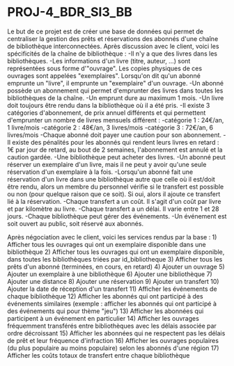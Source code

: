 # PROJ-4_BDR_SI3_BB

Le but de ce projet est de créer une base de données qui permet de centraliser la gestion des prêts et réservations des abonnés d'une chaîne de bibliothèque interconnectées. 
Après discussion avec le client, voici les spécificités de la chaîne de bibliothèque :
	-Il n'y a que des livres dans les bibliothèques.
	-Les informations d'un livre (titre, auteur, …) sont représentées sous forme d'"ouvrage". Les copies physiques de ces ouvrages sont appelées "exemplaires". Lorsqu'on dit qu'un abonné emprunte un "livre", il emprunte un "exemplaire" d'un ouvrage.
 	-Un abonné possède un abonnement qui permet d'emprunter des livres dans toutes les bibliothèques de la chaîne.
	-Un emprunt dure au maximum 1 mois.
	-Un livre doit toujours être rendu dans la bibliothèque où il a été pris.
	-Il existe 3 catégories d'abonnement, de prix annuel différents et qui permettent d'emprunter un nombre de livres mensuels différent :
		-catégorie 1 : 24€/an, 1 livre/mois
		-catégorie 2 : 48€/an, 3 livres/mois
		-catégorie 3 : 72€/an, 6 livres/mois
	-Chaque abonné doit payer une caution pour son abonnement.
	-Il existe des pénalités pour les abonnés qui rendent leurs livres en retard : 1€ par jour de retard, au bout de 2 semaines, l'abonnement est annulé et la caution gardée.
	-Une bibliothèque peut acheter des livres.
	-Un abonné peut réserver un exemplaire d'un livre, mais il ne peut y avoir qu'une seule réservation d'un exemplaire à la fois.
	-Lorsqu'un abonné fait une réservation d'un livre dans une bibliothèque autre que celle où il est/doit être rendu, alors un membre du personnel vérifie si le transfert est possible ou non (pour quelque raison que ce soit). Si oui, alors il ajoute ce transfert lié à la réservation.
	-Chaque transfert a un coût. Il s'agit d'un coût par livre et par kilomètre au livre.
	-Chaque transfert a un délai. Il varie entre 1 et 28 jours.
	-Chaque bibliothèque peut gérer des événements. 
	-Un événement est soit ouvert au public, soit réservé aux abonnés.

Après négociation avec le client, voici les services rendus par la base : 
	1) Afficher tous les ouvrages qui ont un exemplaire disponible dans une bibliothèque
	2) Afficher tous les ouvrages qui ont un exemplaire disponible, dans toutes les bibliothèques triées par id_bibliotheque
	3) Afficher tous les prêts d'un abonné (terminées, en cours, en retard)
  4) Ajouter un ouvrage
  5) Ajouter un exemplaire à une bibliothèque
	6) Ajouter une bibliothèque
  7) Ajouter une distance
	8) Ajouter une réservation
	9) Ajouter un transfert
	10) Ajouter la date de réception d'un transfert
	11) Afficher les événements de chaque bibliothèque
	12) Afficher les abonnés qui ont participé à des événements similaires (exemple : afficher les abonnés qui ont participé à des événements qui pour thème "jeu")
	13) Afficher les abonnées qui participent à un événement en particulier
	14) Afficher les ouvrages fréquemment transférés entre bibliothèques avec les délais associée par ordre décroissant
	15) Afficher les abonnées qui ne respectent pas les délais de prêt et leur fréquence d'infraction
	16) Afficher les ouvrages populaires (du plus populaire au moins populaire) selon les abonnés d'une région
	17) Afficher les coûts totaux de transfert entre chaque bibliothèque
